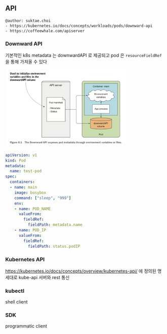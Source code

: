 ## API

```
@author: suktae.choi
- https://kubernetes.io/docs/concepts/workloads/pods/downward-api
- https://coffeewhale.com/apiserver
```

### Downward API
기본적인 k8s metadata 는 downwardAPI 로 제공되고 pod 은 `resourceFieldRef` 을 통해 가져올 수 있다

<img src="images/1.png" width="75%">

```yaml
apiVersion: v1
kind: Pod
metadata:
  name: test-pod
spec:
  containers:
  - name: main
    image: busybox
    command: ["sleep", "999"]
    env:
    - name: POD_NAME 
      valueFrom:
        fieldRef:
          fieldPath: metadata.name
    - name: POD_IP
      valueFrom:
        fieldRef:
          fieldPath: status.podIP
```

### Kubernetes API
https://kubernetes.io/docs/concepts/overview/kubernetes-api/ 에 정의된 명세대로 kube-api 서버와 rest 통신

### kubectl
shell client

### SDK
programmatic client